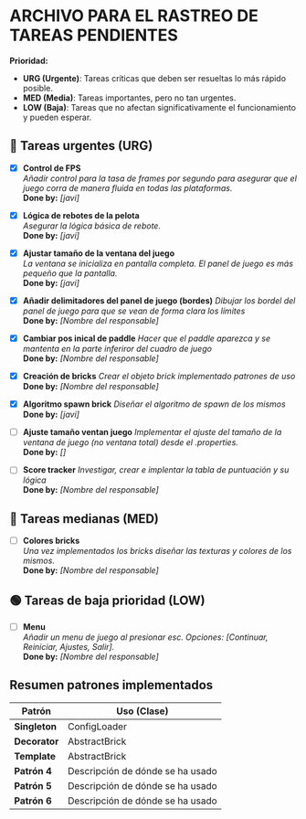 # ARCHIVO PARA EL RASTREO DE TAREAS PENDIENTES
**Prioridad:**
- **URG (Urgente)**: Tareas críticas que deben ser resueltas lo más rápido posible.
- **MED (Media)**: Tareas importantes, pero no tan urgentes.
- **LOW (Baja)**: Tareas que no afectan significativamente el funcionamiento y pueden esperar.

## 🛑 Tareas urgentes (URG)

- [x] **Control de FPS**  
  *Añadir control para la tasa de frames por segundo para asegurar que el juego corra de manera fluida en todas las plataformas.*  
  **Done by:** _[javi]_

- [x] **Lógica de rebotes de la pelota**  
  *Asegurar la lógica básica de rebote.*  
  **Done by:** _[javi]_

- [x] **Ajustar tamaño de la ventana del juego**  
  *La ventana se inicializa en pantalla completa. El panel de juego es más pequeño que la pantalla.*  
  **Done by:** _[javi]_

- [x] **Añadir delimitadores del panel de juego (bordes)**
  *Dibujar los bordel del panel de juego para que se vean de forma clara los límites*  
  **Done by:** _[Nombre del responsable]_

- [x] **Cambiar pos inical de paddle**
  *Hacer que el paddle aparezca y se mantenta en la parte inferiror del cuadro de juego*  
  **Done by:** _[Nombre del responsable]_

- [x] **Creación de bricks**
  *Crear el objeto brick implementado patrones de uso*  
  **Done by:** _[Nombre del responsable]_


- [x] **Algoritmo spawn brick**
  *Diseñar el algoritmo de spawn de los mismos*  
  **Done by:** _[javi]_

- [ ] **Ajuste tamaño ventan juego**
  *Implementar el ajuste del tamaño de la ventana de juego (no ventana total) desde el .properties.*  
  **Done by:** _[]_

- [ ] **Score tracker**
  *Investigar, crear e implentar la tabla de puntuación y su lógica*  
  **Done by:** _[Nombre del responsable]_

## 🔶 Tareas medianas (MED)
- [ ] **Colores bricks**  
  *Una vez implementados los bricks diseñar las texturas y colores de los mismos.*  
  **Done by:** _[Nombre del responsable]_

## 🟢 Tareas de baja prioridad (LOW)
- [ ] **Menu**  
  *Añadir un menu de juego al presionar esc. Opciones: [Continuar, Reiniciar, Ajustes, Salir].*  
  **Done by:** _[Nombre del responsable]_



## Resumen patrones implementados

| **Patrón**    | **Uso (Clase)**                  |
|---------------|----------------------------------|
| **Singleton** | ConfigLoader                     |
| **Decorator** | AbstractBrick                    |
| **Template**  | AbstractBrick                    |
| **Patrón 4**  | Descripción de dónde se ha usado |
| **Patrón 5**  | Descripción de dónde se ha usado |
| **Patrón 6**  | Descripción de dónde se ha usado |
